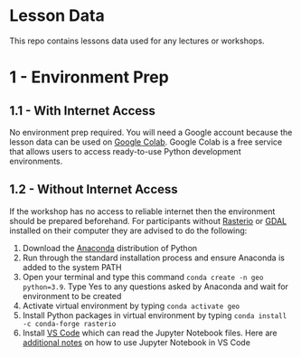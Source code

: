 # Lesson Data
This repo contains lessons data used for any lectures or workshops.

# 1 - Environment Prep

## 1.1 - With Internet Access
No environment prep required. You will need a Google account because the lesson data can be used on [Google Colab](https://colab.research.google.com/).
Google Colab is a free service that allows users to access ready-to-use Python development environments.

## 1.2 - Without Internet Access
If the workshop has no access to reliable internet then the environment should be prepared beforehand. For participants without
[Rasterio](https://rasterio.readthedocs.io/en/latest/) or [GDAL](https://gdal.org/) installed on their computer they are advised to do the following:

1. Download the [Anaconda](https://www.anaconda.com/) distribution of Python
2. Run through the standard installation process and ensure Anaconda is added to the system PATH
3. Open your terminal and type this command `conda create -n geo python=3.9`. Type Yes to any questions asked by Anaconda and wait for environment to be created
4. Activate virtual environment by typing `conda activate geo`
5. Install Python packages in virtual environment by typing `conda install -c conda-forge rasterio`
6. Install [VS Code](https://code.visualstudio.com) which can read the Jupyter Notebook files. Here are [additional notes](https://code.visualstudio.com/docs/datascience/jupyter-notebooks) on how to use Jupyter Notebook in VS Code
